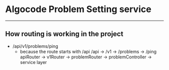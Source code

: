 # Algocode Problem Setting service

---

## How routing is working in the project

- /api/v1/problems/ping
  - because the route starts with /api
    /api -> /v1 -> /problems -> /ping
    apiRouter -> v1Router -> problemRouter -> problemController -> service layer

